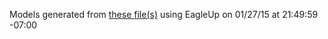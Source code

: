 Models generated from [these file(s)](https://raw.github.com/sparkfun/Serial_7_Segment_Shield/ed313bc0a88e3b244281b9f12d1c544384c98540/hardware/Serial-7-Segment-Shield.brd) using EagleUp on 01/27/15 at 21:49:59 -07:00
